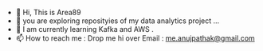 - 👋 Hi, This is Area89
- 👀 you are exploring reposityies of my data analytics project  ...
- 🌱 I am currently learning Kafka and AWS .
- 📫 How to reach me : Drop me hi over Email : me.anujpathak@gmail.com

<!---
Area89/Area89 is a ✨ special ✨ repository because its `README.md` (this file) appears on your GitHub profile.
You can click the Preview link to take a look at your changes.
--->
